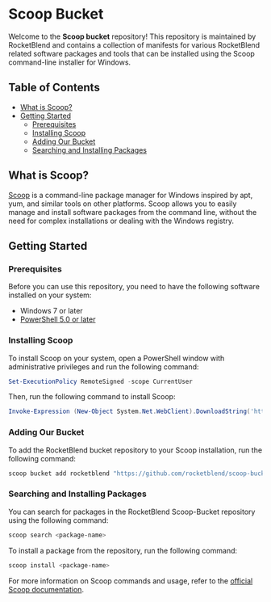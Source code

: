 # Scoop Bucket

Welcome to the **Scoop bucket** repository! This repository is maintained by RocketBlend and contains a collection of manifests for various RocketBlend related software packages and tools that can be installed using the Scoop command-line installer for Windows.

## Table of Contents

- [What is Scoop?](#what-is-scoop)
- [Getting Started](#getting-started)
  - [Prerequisites](#prerequisites)
  - [Installing Scoop](#installing-scoop)
  - [Adding Our Bucket](#adding-our-bucket)
  - [Searching and Installing Packages](#searching-and-installing-packages)

## What is Scoop?

[Scoop](https://scoop.sh/) is a command-line package manager for Windows inspired by apt, yum, and similar tools on other platforms. Scoop allows you to easily manage and install software packages from the command line, without the need for complex installations or dealing with the Windows registry.

## Getting Started

### Prerequisites

Before you can use this repository, you need to have the following software installed on your system:

- Windows 7 or later
- [PowerShell 5.0 or later](https://docs.microsoft.com/en-us/powershell/scripting/install/installing-windows-powershell?view=powershell-7.1)

### Installing Scoop

To install Scoop on your system, open a PowerShell window with administrative privileges and run the following command:

```powershell
Set-ExecutionPolicy RemoteSigned -scope CurrentUser
```

Then, run the following command to install Scoop:

```powershell
Invoke-Expression (New-Object System.Net.WebClient).DownloadString('https://get.scoop.sh')
```

### Adding Our Bucket

To add the RocketBlend bucket repository to your Scoop installation, run the following command:

```powershell
scoop bucket add rocketblend "https://github.com/rocketblend/scoop-bucket"
```

### Searching and Installing Packages

You can search for packages in the RocketBlend Scoop-Bucket repository using the following command:

```powershell
scoop search <package-name>
```

To install a package from the repository, run the following command:

```powershell
scoop install <package-name>
```

For more information on Scoop commands and usage, refer to the [official Scoop documentation](https://github.com/lukesampson/scoop/wiki).